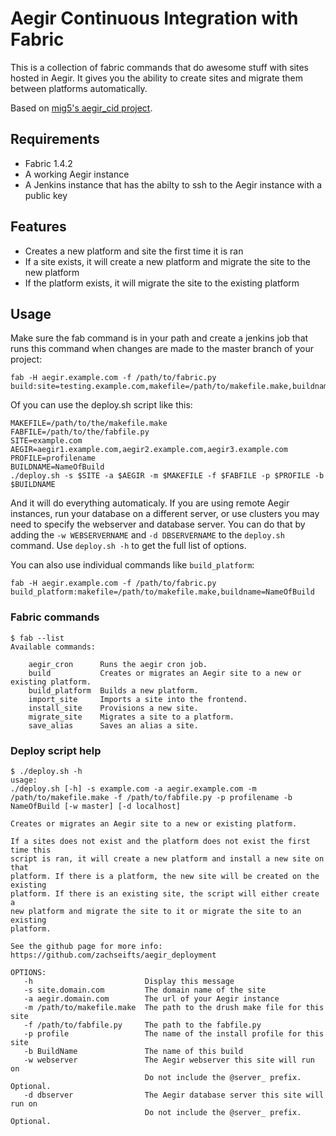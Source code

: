 # Aegir Continuous Integration with Fabric

This is a collection of fabric commands that do awesome stuff with sites 
hosted in Aegir. It gives you the ability to create sites and migrate them
between platforms automatically.

Based on [mig5's aegir\_cid project](https://github.com/mig5/aegir_cid).

## Requirements

 - Fabric 1.4.2
 - A working Aegir instance
 - A Jenkins instance that has the abilty to ssh to the Aegir instance with a public key

## Features

 - Creates a new platform and site the first time it is ran
 - If a site exists, it will create a new platform and migrate the site
   to the new platform
 - If the platform exists, it will migrate the site to the existing platform

## Usage

Make sure the fab command is in your path and create a jenkins job that runs
this command when changes are made to the master branch of your project:

    fab -H aegir.example.com -f /path/to/fabric.py build:site=testing.example.com,makefile=/path/to/makefile.make,buildname=NameOfBuild,webserver=master,dbserver=localhost,profile=ProfileName
 
Of you can use the deploy.sh script like this:

    MAKEFILE=/path/to/the/makefile.make
    FABFILE=/path/to/the/fabfile.py
    SITE=example.com
    AEGIR=aegir1.example.com,aegir2.example.com,aegir3.example.com
    PROFILE=profilename
    BUILDNAME=NameOfBuild
    ./deploy.sh -s $SITE -a $AEGIR -m $MAKEFILE -f $FABFILE -p $PROFILE -b $BUILDNAME

And it will do everything automaticaly. If you are using remote Aegir
instances, run your database on a different server, or use clusters you
may need to specify the webserver and database server. You can do that by
adding the `-w WEBSERVERNAME` and `-d DBSERVERNAME` to the `deploy.sh`
command. Use `deploy.sh -h` to get the full list of options.

You can also use individual commands like `build_platform`:

    fab -H aegir.example.com -f /path/to/fabric.py build_platform:makefile=/path/to/makefile.make,buildname=NameOfBuild

### Fabric commands

    $ fab --list
    Available commands:

        aegir_cron      Runs the aegir cron job.
        build           Creates or migrates an Aegir site to a new or existing platform.
        build_platform  Builds a new platform.
        import_site     Imports a site into the frontend.
        install_site    Provisions a new site.
        migrate_site    Migrates a site to a platform.
        save_alias      Saves an alias a site.

### Deploy script help

    $ ./deploy.sh -h
    usage:
    ./deploy.sh [-h] -s example.com -a aegir.example.com -m /path/to/makefile.make -f /path/to/fabfile.py -p profilename -b NameOfBuild [-w master] [-d localhost]

    Creates or migrates an Aegir site to a new or existing platform.

    If a sites does not exist and the platform does not exist the first time this
    script is ran, it will create a new platform and install a new site on that
    platform. If there is a platform, the new site will be created on the existing
    platform. If there is an existing site, the script will either create a
    new platform and migrate the site to it or migrate the site to an existing
    platform.

    See the github page for more info: https://github.com/zachseifts/aegir_deployment

    OPTIONS:
       -h                         Display this message
       -s site.domain.com         The domain name of the site
       -a aegir.domain.com        The url of your Aegir instance
       -m /path/to/makefile.make  The path to the drush make file for this site
       -f /path/to/fabfile.py     The path to the fabfile.py
       -p profile                 The name of the install profile for this site
       -b BuildName               The name of this build
       -w webserver               The Aegir webserver this site will run on
                                  Do not include the @server_ prefix. Optional.
       -d dbserver                The Aegir database server this site will run on
                                  Do not include the @server_ prefix. Optional.

